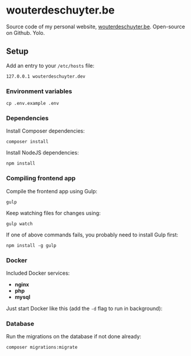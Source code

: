 # wouterdeschuyter.be

Source code of my personal website, [wouterdeschuyter.be](http://wouterdeschuyter.be). Open-source on Github. Yolo.

## Setup

Add an entry to your `/etc/hosts` file:

```shell
127.0.0.1 wouterdeschuyter.dev
```

### Environment variables

```shell
cp .env.example .env
```

### Dependencies

Install Composer dependencies:

```shell
composer install
```

Install NodeJS dependencies:

```shell
npm install
```

### Compiling frontend app

Compile the frontend app using Gulp:

```shell
gulp
```

Keep watching files for changes using:

```shell
gulp watch
```

If one of above commands fails, you probably need to install Gulp first:

```shell
npm install -g gulp
```

### Docker

Included Docker services:

- **nginx**
- **php**
- **mysql**

Just start Docker like this (add the `-d` flag to run in background):

### Database

Run the migrations on the database if not done already:

```shell
composer migrations:migrate
```
